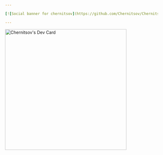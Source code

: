 ```yaml
---

[![Social banner for chernitsov](https://github.com/Chernitsov/Chernitsov/blob/main/assets/chernitsov.gif)](https://www.chernitsov.de)

---
```


<img src="https://github.com/Chernitsov/Chernitsov/blob/main/devcard.svg" width="400" alt="Chernitsov's Dev Card"/>
